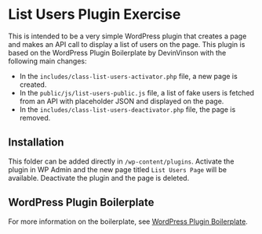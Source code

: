 # List Users Plugin Exercise

This is intended to be a very simple WordPress plugin that creates a page and makes an API call to display a list of users on the page. This plugin is based on the WordPress Plugin Boilerplate by DevinVinson with the following main changes:

* In the `includes/class-list-users-activator.php` file, a new page is created.
* In the `public/js/list-users-public.js` file, a list of fake users is fetched from an API with placeholder JSON and displayed on the page.
* In the `includes/class-list-users-deactivator.php` file, the page is removed.

## Installation

This folder can be added directly in `/wp-content/plugins`. Activate the plugin in WP Admin and the new page titled `List Users Page` will be available. Deactivate the plugin and the page is deleted.

## WordPress Plugin Boilerplate

For more information on the boilerplate, see [WordPress Plugin Boilerplate](https://github.com/DevinVinson/WordPress-Plugin-Boilerplate).